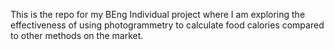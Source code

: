 This is the repo for my BEng Individual project where I am exploring the effectiveness of using photogrammetry to calculate food calories compared to other methods on the market.
